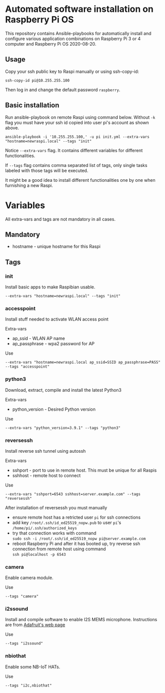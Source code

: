 # Automated software installation on Raspberry Pi OS

This repository contains Ansible-playbooks for automatically
install and configure various application combinations on
Raspberry Pi 3 or 4 computer and Raspberry Pi OS 2020-08-20.

## Usage

Copy your ssh public key to Raspi manually or using ssh-copy-id:

`ssh-copy-id pi@10.255.255.100`

Then log in and change the default password `raspberry`.

## Basic installation

Run ansible-playbook on remote Raspi using command below. 
Without `-k` flag you must have your ssh id copied into user pi's account as shown above.

```
ansible-playbook -i '10.255.255.100,' -u pi init.yml --extra-vars "hostname=newraspi.local" --tags "init"

```
Notice `--extra-vars` flag. It contains different variables for different functionalities.

If `--tags` flag contains comma separated list of tags, only single tasks labeled 
with those tags will be executed.

It might be a good idea to install different functionalities one by one when furnishing a new Raspi. 

# Variables

All extra-vars and tags are not mandatory in all cases.

## Mandatory
 * hostname - unique hostname for this Raspi

## Tags

### init
Install basic apps to make Raspibian usable.

`--extra-vars "hostname=newraspi.local" --tags "init"`

### accesspoint
Install stuff needed to activate WLAN access point

Extra-vars
 * ap_ssid - WLAN AP name
 * ap_passphrase - wpa2 password for AP
 
Use

`--extra-vars "hostname=newraspi.local ap_ssid=SSID ap_passphrase=PASS" --tags "accesspoint"`

### python3
Download, extract, compile and install the latest Python3

Extra-vars
 * python_version - Desired Python version
 
Use

`--extra-vars "python_version=3.9.1" --tags "python3"`

### reversessh

Install reverse ssh tunnel using autossh

Extra-vars
 * sshport - port to use in remote host. This must be unique for all Raspis
 * sshhost - remote host to connect
 
Use

`--extra-vars "sshport=6543 sshhost=server.example.com" --tags "reversessh"`

After installation of reversessh you must manually
* ensure remote host has a retricted user `pi` for ssh connections
* add key `/root/.ssh/id_ed25519_nopw.pub` to user `pi`'s `/home/pi/.ssh/authorized_keys`
* try that connection works with command  
  `sudo ssh -i /root/.ssh/id_ed25519_nopw pi@server.example.com`
* reboot Raspberry Pi and after it has booted up, try reverse ssh connection from remote
host using command  
`ssh pi@localhost -p 6543`

### camera
Enable camera module.

Use

`--tags "camera"`

### i2ssound
Install and compile software to enable I2S MEMS microphone.
Instructions are from [Adafruit's web page](https://learn.adafruit.com/adafruit-i2s-mems-microphone-breakout?view=all)

Use

`--tags "i2ssound"`

### nbiothat
Enable some NB-IoT HATs.

Use

`--tags "i2c,nbiothat"`

